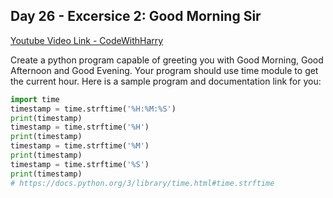 ## Day 26 - Excersice 2: Good Morning Sir

[Youtube Video Link - CodeWithHarry](https://youtu.be/IZBKXWrbqBM)

Create a python program capable of greeting you with Good Morning, Good Afternoon and Good Evening. Your program should use time module to get the current hour. Here is a sample program and documentation link for you:

```python
import time
timestamp = time.strftime('%H:%M:%S')
print(timestamp)
timestamp = time.strftime('%H')
print(timestamp)
timestamp = time.strftime('%M')
print(timestamp)
timestamp = time.strftime('%S')
print(timestamp)
# https://docs.python.org/3/library/time.html#time.strftime
```
